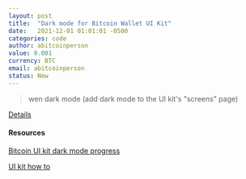 ```yaml
---
layout: post
title:  "Dark mode for Bitcoin Wallet UI Kit"
date:   2021-12-01 01:01:01 -0500
categories: code
author: abitcoinperson
value: 0.001
currency: BTC
email: abitcoinperson
status: New
---
```


> wen dark mode
(add dark mode to the UI kit's "screens" page)

[Details](https://twitter.com/abitcoinperson/status/1468478679680385024)

#### Resources

[Bitcoin UI kit dark mode progress](https://www.youtube.com/watch?v=nomVhvEqIm0&feature=youtu.be)

[UI kit how to](https://www.bitcoinuikit.com/info)
